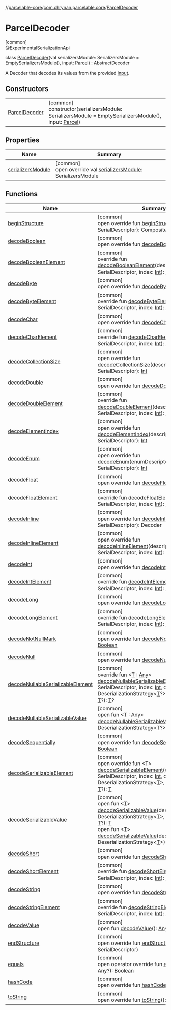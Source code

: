 //[parcelable-core](../../../index.md)/[com.chrynan.parcelable.core](../index.md)/[ParcelDecoder](index.md)

# ParcelDecoder

[common]\
@ExperimentalSerializationApi

class [ParcelDecoder](index.md)(val serializersModule: SerializersModule = EmptySerializersModule(), input: [Parcel](../-parcel/index.md)) : AbstractDecoder

A Decoder that decodes its values from the provided [input](../-parcel/index.md).

## Constructors

| | |
|---|---|
| [ParcelDecoder](-parcel-decoder.md) | [common]<br>constructor(serializersModule: SerializersModule = EmptySerializersModule(), input: [Parcel](../-parcel/index.md)) |

## Properties

| Name | Summary |
|---|---|
| [serializersModule](serializers-module.md) | [common]<br>open override val [serializersModule](serializers-module.md): SerializersModule |

## Functions

| Name | Summary |
|---|---|
| [beginStructure](begin-structure.md) | [common]<br>open override fun [beginStructure](begin-structure.md)(descriptor: SerialDescriptor): CompositeDecoder |
| [decodeBoolean](decode-boolean.md) | [common]<br>open override fun [decodeBoolean](decode-boolean.md)(): [Boolean](https://kotlinlang.org/api/latest/jvm/stdlib/kotlin/-boolean/index.html) |
| [decodeBooleanElement](index.md#1154532184%2FFunctions%2F1557879601) | [common]<br>override fun [decodeBooleanElement](index.md#1154532184%2FFunctions%2F1557879601)(descriptor: SerialDescriptor, index: [Int](https://kotlinlang.org/api/latest/jvm/stdlib/kotlin/-int/index.html)): [Boolean](https://kotlinlang.org/api/latest/jvm/stdlib/kotlin/-boolean/index.html) |
| [decodeByte](decode-byte.md) | [common]<br>open override fun [decodeByte](decode-byte.md)(): [Byte](https://kotlinlang.org/api/latest/jvm/stdlib/kotlin/-byte/index.html) |
| [decodeByteElement](index.md#-1401365196%2FFunctions%2F1557879601) | [common]<br>override fun [decodeByteElement](index.md#-1401365196%2FFunctions%2F1557879601)(descriptor: SerialDescriptor, index: [Int](https://kotlinlang.org/api/latest/jvm/stdlib/kotlin/-int/index.html)): [Byte](https://kotlinlang.org/api/latest/jvm/stdlib/kotlin/-byte/index.html) |
| [decodeChar](decode-char.md) | [common]<br>open override fun [decodeChar](decode-char.md)(): [Char](https://kotlinlang.org/api/latest/jvm/stdlib/kotlin/-char/index.html) |
| [decodeCharElement](index.md#-2095209050%2FFunctions%2F1557879601) | [common]<br>override fun [decodeCharElement](index.md#-2095209050%2FFunctions%2F1557879601)(descriptor: SerialDescriptor, index: [Int](https://kotlinlang.org/api/latest/jvm/stdlib/kotlin/-int/index.html)): [Char](https://kotlinlang.org/api/latest/jvm/stdlib/kotlin/-char/index.html) |
| [decodeCollectionSize](decode-collection-size.md) | [common]<br>open override fun [decodeCollectionSize](decode-collection-size.md)(descriptor: SerialDescriptor): [Int](https://kotlinlang.org/api/latest/jvm/stdlib/kotlin/-int/index.html) |
| [decodeDouble](decode-double.md) | [common]<br>open override fun [decodeDouble](decode-double.md)(): [Double](https://kotlinlang.org/api/latest/jvm/stdlib/kotlin/-double/index.html) |
| [decodeDoubleElement](index.md#981418891%2FFunctions%2F1557879601) | [common]<br>override fun [decodeDoubleElement](index.md#981418891%2FFunctions%2F1557879601)(descriptor: SerialDescriptor, index: [Int](https://kotlinlang.org/api/latest/jvm/stdlib/kotlin/-int/index.html)): [Double](https://kotlinlang.org/api/latest/jvm/stdlib/kotlin/-double/index.html) |
| [decodeElementIndex](decode-element-index.md) | [common]<br>open override fun [decodeElementIndex](decode-element-index.md)(descriptor: SerialDescriptor): [Int](https://kotlinlang.org/api/latest/jvm/stdlib/kotlin/-int/index.html) |
| [decodeEnum](decode-enum.md) | [common]<br>open override fun [decodeEnum](decode-enum.md)(enumDescriptor: SerialDescriptor): [Int](https://kotlinlang.org/api/latest/jvm/stdlib/kotlin/-int/index.html) |
| [decodeFloat](decode-float.md) | [common]<br>open override fun [decodeFloat](decode-float.md)(): [Float](https://kotlinlang.org/api/latest/jvm/stdlib/kotlin/-float/index.html) |
| [decodeFloatElement](index.md#-1593052636%2FFunctions%2F1557879601) | [common]<br>override fun [decodeFloatElement](index.md#-1593052636%2FFunctions%2F1557879601)(descriptor: SerialDescriptor, index: [Int](https://kotlinlang.org/api/latest/jvm/stdlib/kotlin/-int/index.html)): [Float](https://kotlinlang.org/api/latest/jvm/stdlib/kotlin/-float/index.html) |
| [decodeInline](index.md#-1467422496%2FFunctions%2F1557879601) | [common]<br>open override fun [decodeInline](index.md#-1467422496%2FFunctions%2F1557879601)(descriptor: SerialDescriptor): Decoder |
| [decodeInlineElement](index.md#-744803901%2FFunctions%2F1557879601) | [common]<br>open override fun [decodeInlineElement](index.md#-744803901%2FFunctions%2F1557879601)(descriptor: SerialDescriptor, index: [Int](https://kotlinlang.org/api/latest/jvm/stdlib/kotlin/-int/index.html)): Decoder |
| [decodeInt](decode-int.md) | [common]<br>open override fun [decodeInt](decode-int.md)(): [Int](https://kotlinlang.org/api/latest/jvm/stdlib/kotlin/-int/index.html) |
| [decodeIntElement](index.md#1722943985%2FFunctions%2F1557879601) | [common]<br>override fun [decodeIntElement](index.md#1722943985%2FFunctions%2F1557879601)(descriptor: SerialDescriptor, index: [Int](https://kotlinlang.org/api/latest/jvm/stdlib/kotlin/-int/index.html)): [Int](https://kotlinlang.org/api/latest/jvm/stdlib/kotlin/-int/index.html) |
| [decodeLong](decode-long.md) | [common]<br>open override fun [decodeLong](decode-long.md)(): [Long](https://kotlinlang.org/api/latest/jvm/stdlib/kotlin/-long/index.html) |
| [decodeLongElement](index.md#1919548480%2FFunctions%2F1557879601) | [common]<br>override fun [decodeLongElement](index.md#1919548480%2FFunctions%2F1557879601)(descriptor: SerialDescriptor, index: [Int](https://kotlinlang.org/api/latest/jvm/stdlib/kotlin/-int/index.html)): [Long](https://kotlinlang.org/api/latest/jvm/stdlib/kotlin/-long/index.html) |
| [decodeNotNullMark](decode-not-null-mark.md) | [common]<br>open override fun [decodeNotNullMark](decode-not-null-mark.md)(): [Boolean](https://kotlinlang.org/api/latest/jvm/stdlib/kotlin/-boolean/index.html) |
| [decodeNull](index.md#1090396180%2FFunctions%2F1557879601) | [common]<br>open override fun [decodeNull](index.md#1090396180%2FFunctions%2F1557879601)(): [Nothing](https://kotlinlang.org/api/latest/jvm/stdlib/kotlin/-nothing/index.html)? |
| [decodeNullableSerializableElement](index.md#688572507%2FFunctions%2F1557879601) | [common]<br>override fun &lt;[T](index.md#688572507%2FFunctions%2F1557879601) : [Any](https://kotlinlang.org/api/latest/jvm/stdlib/kotlin/-any/index.html)&gt; [decodeNullableSerializableElement](index.md#688572507%2FFunctions%2F1557879601)(descriptor: SerialDescriptor, index: [Int](https://kotlinlang.org/api/latest/jvm/stdlib/kotlin/-int/index.html), deserializer: DeserializationStrategy&lt;[T](index.md#688572507%2FFunctions%2F1557879601)?&gt;, previousValue: [T](index.md#688572507%2FFunctions%2F1557879601)?): [T](index.md#688572507%2FFunctions%2F1557879601)? |
| [decodeNullableSerializableValue](index.md#-1990472531%2FFunctions%2F1557879601) | [common]<br>open fun &lt;[T](index.md#-1990472531%2FFunctions%2F1557879601) : [Any](https://kotlinlang.org/api/latest/jvm/stdlib/kotlin/-any/index.html)&gt; [decodeNullableSerializableValue](index.md#-1990472531%2FFunctions%2F1557879601)(deserializer: DeserializationStrategy&lt;[T](index.md#-1990472531%2FFunctions%2F1557879601)?&gt;): [T](index.md#-1990472531%2FFunctions%2F1557879601)? |
| [decodeSequentially](decode-sequentially.md) | [common]<br>open override fun [decodeSequentially](decode-sequentially.md)(): [Boolean](https://kotlinlang.org/api/latest/jvm/stdlib/kotlin/-boolean/index.html) |
| [decodeSerializableElement](index.md#-197381303%2FFunctions%2F1557879601) | [common]<br>open override fun &lt;[T](index.md#-197381303%2FFunctions%2F1557879601)&gt; [decodeSerializableElement](index.md#-197381303%2FFunctions%2F1557879601)(descriptor: SerialDescriptor, index: [Int](https://kotlinlang.org/api/latest/jvm/stdlib/kotlin/-int/index.html), deserializer: DeserializationStrategy&lt;[T](index.md#-197381303%2FFunctions%2F1557879601)&gt;, previousValue: [T](index.md#-197381303%2FFunctions%2F1557879601)?): [T](index.md#-197381303%2FFunctions%2F1557879601) |
| [decodeSerializableValue](index.md#1910178398%2FFunctions%2F1557879601) | [common]<br>open fun &lt;[T](index.md#1910178398%2FFunctions%2F1557879601)&gt; [decodeSerializableValue](index.md#1910178398%2FFunctions%2F1557879601)(deserializer: DeserializationStrategy&lt;[T](index.md#1910178398%2FFunctions%2F1557879601)&gt;, previousValue: [T](index.md#1910178398%2FFunctions%2F1557879601)?): [T](index.md#1910178398%2FFunctions%2F1557879601)<br>open fun &lt;[T](index.md#-815868476%2FFunctions%2F1557879601)&gt; [decodeSerializableValue](index.md#-815868476%2FFunctions%2F1557879601)(deserializer: DeserializationStrategy&lt;[T](index.md#-815868476%2FFunctions%2F1557879601)&gt;): [T](index.md#-815868476%2FFunctions%2F1557879601) |
| [decodeShort](decode-short.md) | [common]<br>open override fun [decodeShort](decode-short.md)(): [Short](https://kotlinlang.org/api/latest/jvm/stdlib/kotlin/-short/index.html) |
| [decodeShortElement](index.md#-1405074428%2FFunctions%2F1557879601) | [common]<br>override fun [decodeShortElement](index.md#-1405074428%2FFunctions%2F1557879601)(descriptor: SerialDescriptor, index: [Int](https://kotlinlang.org/api/latest/jvm/stdlib/kotlin/-int/index.html)): [Short](https://kotlinlang.org/api/latest/jvm/stdlib/kotlin/-short/index.html) |
| [decodeString](decode-string.md) | [common]<br>open override fun [decodeString](decode-string.md)(): [String](https://kotlinlang.org/api/latest/jvm/stdlib/kotlin/-string/index.html) |
| [decodeStringElement](index.md#1875429195%2FFunctions%2F1557879601) | [common]<br>override fun [decodeStringElement](index.md#1875429195%2FFunctions%2F1557879601)(descriptor: SerialDescriptor, index: [Int](https://kotlinlang.org/api/latest/jvm/stdlib/kotlin/-int/index.html)): [String](https://kotlinlang.org/api/latest/jvm/stdlib/kotlin/-string/index.html) |
| [decodeValue](index.md#-247490770%2FFunctions%2F1557879601) | [common]<br>open fun [decodeValue](index.md#-247490770%2FFunctions%2F1557879601)(): [Any](https://kotlinlang.org/api/latest/jvm/stdlib/kotlin/-any/index.html) |
| [endStructure](index.md#-1401965681%2FFunctions%2F1557879601) | [common]<br>open override fun [endStructure](index.md#-1401965681%2FFunctions%2F1557879601)(descriptor: SerialDescriptor) |
| [equals](equals.md) | [common]<br>open operator override fun [equals](equals.md)(other: [Any](https://kotlinlang.org/api/latest/jvm/stdlib/kotlin/-any/index.html)?): [Boolean](https://kotlinlang.org/api/latest/jvm/stdlib/kotlin/-boolean/index.html) |
| [hashCode](hash-code.md) | [common]<br>open override fun [hashCode](hash-code.md)(): [Int](https://kotlinlang.org/api/latest/jvm/stdlib/kotlin/-int/index.html) |
| [toString](to-string.md) | [common]<br>open override fun [toString](to-string.md)(): [String](https://kotlinlang.org/api/latest/jvm/stdlib/kotlin/-string/index.html) |
